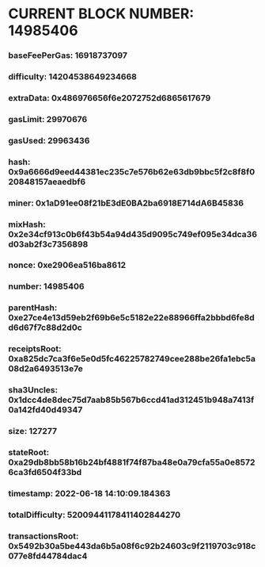 # CURRENT BLOCK NUMBER: 14985406

### baseFeePerGas: 16918737097
### difficulty: 14204538649234668
### extraData: 0x486976656f6e2072752d6865617679
### gasLimit: 29970676
### gasUsed: 29963436
### hash: 0x9a6666d9eed44381ec235c7e576b62e63db9bbc5f2c8f8f020848157aeaedbf6
### miner: 0x1aD91ee08f21bE3dE0BA2ba6918E714dA6B45836
### mixHash: 0x2e34cf913c0b6f43b54a94d435d9095c749ef095e34dca36d03ab2f3c7356898
### nonce: 0xe2906ea516ba8612
### number: 14985406
### parentHash: 0xe27ce4e13d59eb2f69b6e5c5182e22e88966ffa2bbbd6fe8dd6d67f7c88d2d0c
### receiptsRoot: 0xa825dc7ca3f6e5e0d5fc46225782749cee288be26fa1ebc5a08d2a6493513e7e
### sha3Uncles: 0x1dcc4de8dec75d7aab85b567b6ccd41ad312451b948a7413f0a142fd40d49347
### size: 127277
### stateRoot: 0xa29db8bb58b16b24bf4881f74f87ba48e0a79cfa55a0e85726ca3fd6504f33bd
### timestamp: 2022-06-18 14:10:09.184363
### totalDifficulty: 52009441178411402844270
### transactionsRoot: 0x5492b30a5be443da6b5a08f6c92b24603c9f2119703c918c077e8fd44784dac4
